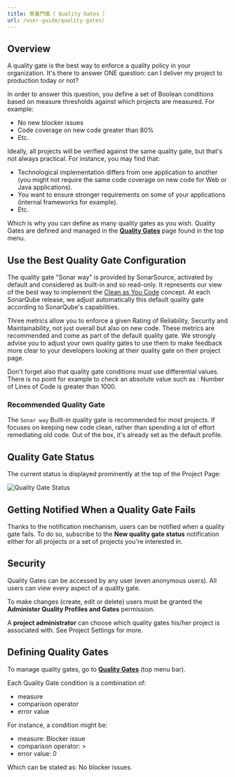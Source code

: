 ```yaml
---
title: 質量門檻（ Quality Gates ）
url: /user-guide/quality-gates/
---
```


## Overview

A quality gate is the best way to enforce a quality policy in your organization.
It's there to answer ONE question: can I deliver my project to production today or not?

In order to answer this question, you define a set of Boolean conditions based on measure thresholds against which projects are measured. For example:

* No new blocker issues
* Code coverage on new code greater than 80%
* Etc.

Ideally, all projects will be verified against the same quality gate, but that's not always practical. For instance, you may find that:

* Technological implementation differs from one application to another (you might not require the same code coverage on new code for Web or Java applications).
* You want to ensure stronger requirements on some of your applications (internal frameworks for example).
* Etc.

Which is why you can define as many quality gates as you wish. Quality Gates are defined and managed in the **[Quality Gates](/#sonarqube#/quality_gates)** page found in the top menu.

## Use the Best Quality Gate Configuration

The quality gate "Sonar way" is provided by SonarSource, activated by default and considered as built-in and so read-only. It represents our view of the best way to implement the [Clean as You Code](/user-guide/clean-as-you-code/) concept. At each SonarQube release, we adjust automatically this default quality gate according to SonarQube's capabilities.

Three metrics allow you to enforce a given Rating of Reliability, Security and Maintainability, not just overall but also on new code. These metrics are recommended and come as part of the default quality gate. We strongly advise you to adjust your own quality gates to use them to make feedback more clear to your developers looking at their quality gate on their project page.

Don't forget also that quality gate conditions must use differential values. There is no point for example to check an absolute value such as : Number of Lines of Code is greater than 1000.

### Recommended Quality Gate

The `Sonar way` Built-in quality gate is recommended for most projects. If focuses on keeping new code clean, rather than spending a lot of effort remediating old code. Out of the box, it's already set as the default profile.

## Quality Gate Status

The current status is displayed prominently at the top of the Project Page:

![Quality Gate Status](/images/quality-gate-status.jpeg)

## Getting Notified When a Quality Gate Fails

Thanks to the notification mechanism, users can be notified when a quality gate fails. To do so, subscribe to the **New quality gate status** notification either for all projects or a set of projects you're interested in.

## Security

Quality Gates can be accessed by any user (even anonymous users). All users can view every aspect of a quality gate.

To make changes (create, edit or delete) users must be granted the **Administer Quality Profiles and Gates** permission.

A **project administrator** can choose which quality gates his/her project is associated with. See Project Settings for more.

## Defining Quality Gates

To manage quality gates, go to **[Quality Gates](/#sonarqube#/quality_gates)** (top menu bar).

Each Quality Gate condition is a combination of:

* measure
* comparison operator
* error value

For instance, a condition might be:

* measure: Blocker issue
* comparison operator: >
* error value: 0

Which can be stated as: No blocker issues.
